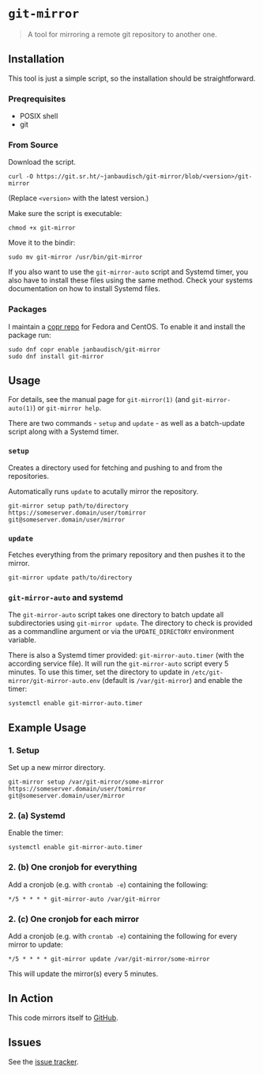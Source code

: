 # `git-mirror`

> A tool for mirroring a remote git repository to another one.

## Installation

This tool is just a simple script, so the installation should be straightforward.

### Preqrequisites

 - POSIX shell
 - git

### From Source

Download the script.

```
curl -O https://git.sr.ht/~janbaudisch/git-mirror/blob/<version>/git-mirror
```

(Replace `<version>` with the latest version.)

Make sure the script is executable:

```
chmod +x git-mirror
```

Move it to the bindir:

```
sudo mv git-mirror /usr/bin/git-mirror
```

If you also want to use the `git-mirror-auto` script and Systemd timer, you also have to install these files using the same method.
Check your systems documentation on how to install Systemd files.

### Packages

I maintain a [copr repo][copr-url] for Fedora and CentOS.
To enable it and install the package run:

```
sudo dnf copr enable janbaudisch/git-mirror
sudo dnf install git-mirror
```

## Usage

For details, see the manual page for `git-mirror(1)` (and `git-mirror-auto(1)`) or `git-mirror help`.

There are two commands - `setup` and `update` - as well as a batch-update script along with a Systemd timer.

### `setup`

Creates a directory used for fetching and pushing to and from the repositories.

Automatically runs `update` to acutally mirror the repository.

```
git-mirror setup path/to/directory https://someserver.domain/user/tomirror git@someserver.domain/user/mirror
```

### `update`

Fetches everything from the primary repository and then pushes it to the mirror.

```
git-mirror update path/to/directory
```

### `git-mirror-auto` and systemd

The `git-mirror-auto` script takes one directory to batch update all subdirectories using `git-mirror update`.
The directory to check is provided as a commandline argument or via the `UPDATE_DIRECTORY` environment variable.

There is also a Systemd timer provided: `git-mirror-auto.timer` (with the according service file).
It will run the `git-mirror-auto` script every 5 minutes.
To use this timer, set the directory to update in `/etc/git-mirror/git-mirror-auto.env` (default is `/var/git-mirror`) and enable the timer:

```
systemctl enable git-mirror-auto.timer
```

## Example Usage

### 1. Setup

Set up a new mirror directory.

```
git-mirror setup /var/git-mirror/some-mirror https://someserver.domain/user/tomirror git@someserver.domain/user/mirror
```

### 2. (a) Systemd

Enable the timer:

```
systemctl enable git-mirror-auto.timer
```

### 2. (b) One cronjob for everything

Add a cronjob (e.g. with `crontab -e`) containing the following:

```
*/5 * * * * git-mirror-auto /var/git-mirror
```

### 2. (c) One cronjob for each mirror

Add a cronjob (e.g. with `crontab -e`) containing the following for every mirror to update:

```
*/5 * * * * git-mirror update /var/git-mirror/some-mirror
```

This will update the mirror(s) every 5 minutes.

## In Action

This code mirrors itself to [GitHub][github-url].

## Issues

See the [issue tracker][tracker-url].

[copr-url]: https://copr.fedorainfracloud.org/coprs/janbaudisch/git-mirror
[github-url]: https://github.com/janbaudisch/git-mirror
[tracker-url]: https://todo.sr.ht/~janbaudisch/git-mirror
